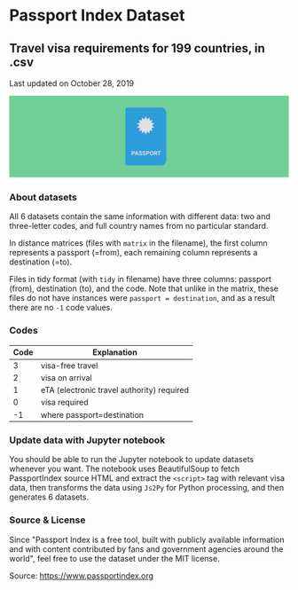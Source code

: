 # Passport Index Dataset
## Travel visa requirements for 199 countries, in .csv
Last updated on October 28, 2019

![Passport](passport.png)

### About datasets

All 6 datasets contain the same information with different data: two and three-letter codes, and full country names from no particular standard.

In distance matrices (files with `matrix` in the filename), the first column represents a passport (=from), each remaining column represents a destination (=to).

Files in tidy format (with `tidy` in filename) have three columns: passport (from), destination (to), and the code. Note that unlike in the matrix, these files do not have instances were `passport = destination`, and as a result there are no `-1` code values.

### Codes
| Code | Explanation |
|---|---|
|3| visa-free travel|
|2| visa on arrival|
|1| eTA (electronic travel authority) required|
|0| visa required|
|-1| where passport=destination|

### Update data with Jupyter notebook
You should be able to run the Jupyter notebook to update datasets whenever you want. The notebook uses BeautifulSoup to fetch PassportIndex source HTML and extract the `<script>` tag with relevant visa data, then transforms the data using `Js2Py` for Python processing, and then generates 6 datasets.

### Source & License
Since "Passport Index is a free tool, built with publicly available information and with content contributed by fans and government agencies around the world", feel free to use the dataset under the MIT license.

Source: https://www.passportindex.org
